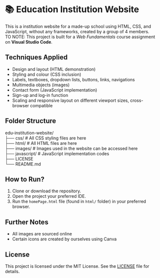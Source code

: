 # 📚 Education Institution Website
This is a institution website for a made-up school using HTML, CSS, and JavaScript, without any frameworks, created by a group of 4 members.
<br>TO NOTE: This project is built for a *Web Fundamentals* course assignment on **Visual Studio Code**.

## Techniques Applied
- Design and layout (HTML demonstration)
- Styling and colour (CSS inclusion)
- Labels, textboxes, dropdown lists, buttons, links, navigations
- Multimedia objects (images)
- Contact form (JavaScript implementation)
- Sign-up and log-in function
- Scaling and responsive layout on different viewport sizes, cross-browser compatible

## Folder Structure
edu-institution-website/
<br>├── css/         # All CSS styling files are here
<br>├── html/        # All HTML files are here
<br>├── images/      # Images used in the website can be accessed here
<br>├── javascript/  # JavaScript implementation codes
<br>├── LICENSE
<br>└── README.md

## How to Run?
1. Clone or download the repository.
2. Open the project your preferred IDE.
3. Run the `homePage.html` file (found in `html/` folder) in your preferred browser.

## Further Notes
- All images are sourced online
- Certain icons are created by ourselves using Canva

## License
This project is licensed under the MIT License. See the [LICENSE](LICENSE) file for details.
